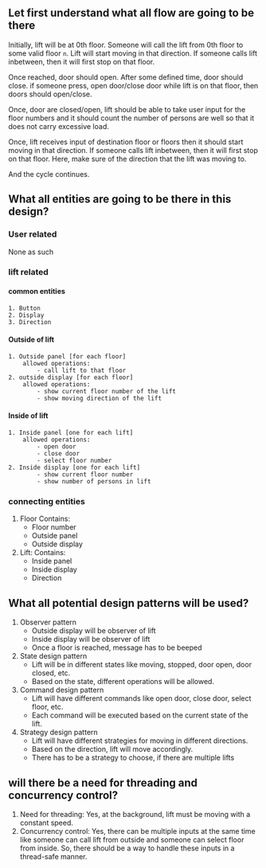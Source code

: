 ## Let first understand what all flow are going to be there

Initially, lift will be at 0th floor. Someone will call the lift from 0th floor to some valid floor `n`. Lift will start moving in that direction. If someone calls lift inbetween, then it will first stop on that floor.

Once reached, door should open. After some defined time, door should close. if someone press, open door/close door while lift is on that floor, then doors should open/close.

Once, door are closed/open, lift should be able to take user input for the floor numbers and it should count the number of persons are well so that it does not carry excessive load.

Once, lift receives input of destination floor or floors then it should start moving in that direction. If someone calls lift inbetween, then it will first stop on that floor. Here, make sure of the direction that the lift was moving to.


And the cycle continues.


## What all entities are going to be there in this design?
### User related
None as such

### lift related
#### common entities
    1. Button
    2. Display
    3. Direction
#### Outside of lift
    1. Outside panel [for each floor]
        allowed operations: 
            - call lift to that floor
    2. outside display [for each floor]
        allowed operations:
            - show current floor number of the lift
            - show moving direction of the lift
#### Inside of lift
    1. Inside panel [one for each lift]
        allowed operations:
            - open door
            - close door
            - select floor number
    2. Inside display [one for each lift]
            - show current floor number
            - show number of persons in lift

### connecting entities
1. Floor
   Contains:
    - Floor number
    - Outside panel
    - Outside display
2. Lift:
   Contains:
   - Inside panel
   - Inside display
   - Direction


## What all potential design patterns will be used?
1. Observer pattern
   - Outside display will be observer of lift
   - Inside display will be observer of lift
   - Once a floor is reached, message has to be beeped
2. State design pattern
   - Lift will be in different states like moving, stopped, door open, door closed, etc.
   - Based on the state, different operations will be allowed.
3. Command design pattern
   - Lift will have different commands like open door, close door, select floor, etc.
   - Each command will be executed based on the current state of the lift.
4. Strategy design pattern
   - Lift will have different strategies for moving in different directions.
   - Based on the direction, lift will move accordingly.
   - There has to be a strategy to choose, if there are multiple lifts

## will there be a need for threading and concurrency control?
1. Need for threading: Yes, at the background, lift must be moving with a constant speed.
2. Concurrency control: Yes, there can be multiple inputs at the same time like someone can call lift from outside and someone can select floor from inside. So, there should be a way to handle these inputs in a thread-safe manner.